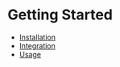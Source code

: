 # Getting Started

*   [Installation](getting-started/installation.md)
*   [Integration](getting-started/integration.md)
*   [Usage](getting-started/usage.md)
